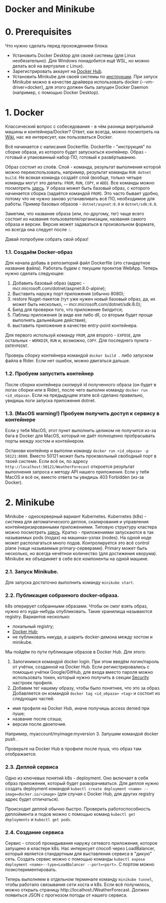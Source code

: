 # Docker and Minikube

# 0. Prerequisites

Что нужно сделать перед прохождением блока:

- Установить Docker Desktop для своей системы (для Linux необязательно). Для Windows понадобится ещё WSL, но можно делать всё на виртуалке с Linux).
- Зарегистрировать аккаунт на [Docker Hub](https://hub.docker.com).
- Установить Minikube для своей системы по [инструкции](https://kubernetes.io/ru/docs/tasks/tools/install-minikube/).
  При запуск Minikube можно в качестве драйвера использовать docker (--vm-driver=docker), для этого должен быть запущен Docker Daemon (например, с помощью Docker Desktop).

# 1. Docker

Классический вопрос с собеседования - в чём разница виртуальной машины и контейнера/Docker?
Ответ, как всегда, можно посмотреть на [Wiki](https://ru.wikipedia.org/wiki/Контейнеризация), нас же интересует, как пользоваться Docker.

Всё начинается с написания Dockerfile. Dockerfile - "инструкция" по сборке образа, из которого будет запускаться контейнер. Образ - готовый и упакованный набор ПО, готовый к развёртыванию.

Образ состоит из слоёв. Слой - команда, результат выполнения которой можно переиспользовать, например, результат команды
`RUN dotnet build`. Не всякая команда создаёт слой (вообще, только четыре команды могут это делать: `FROM`, `RUN`, `COPY`, и `ADD`).
Все команды можно посмотреть [здесь](https://docs.docker.com/reference/dockerfile/).
У образа может быть базовый образ, с которого начинается сборка (задаётся командой `FROM`). Это часто бывает удобно, потому что не нужно заново устанавливать всё ПО, необходимое для работы.
Пример базовых образов - `dotnet/aspnet:8.0` и `dotnet/sdk:8.0`.

Заметим, что название образа (или, по-другому, тег) чаще всего состоит из названия пользователя/организации, названия самого образа и версии. Версия может задаваться в произвольном формате, но всегда она следует после `:`.

Давай попробуем собрать свой образ!

### 1.1. Создаём Docker-образ

Для начала добавь в репозиторий файл Dockerfile (это стандартное название файла). Работать будем с текущим проектов WebApp.
Теперь нужно сделать следующее:

1. Добавить базовый образ (адрес - mcr.microsoft.com/dotnet/aspnet:8.0-alpine);
2. Выставить наружу порт приложения (обычно 8080);
3. restore Nuget-пакетов (тут уже нужен новый базовый образ, да, их может быть несколько, -- mcr.microsoft.com/dotnet/sdk:8.0);
4. Билд для проверки того, что приложение билдится;
5. Паблиш приложения (в виде exe либо dll, со вторым будет проще выполнять дальнейшие действия);
6. выставить приложение в качестве entry-point контейнера.

Для первого используй команду `FROM`, для второго - `EXPOSE`, для остальных - `WORKDIR`, `RUN` и, возможно, `COPY`. Для последнего пункта - `ENTRYPOINT`.

Проверь сборку контейнера командой `docker build .` либо запуском файла в Rider. Если нет ошибок, можно двигаться дальше.

### 1.2. Пробуем запустить контейнер

После сборки контейнера скопируй id полученного образа (он будет в логах сборки или в Rider), после чего выполни команду
`docker run <id_образа>`. Если на предыдущем этапе всё сделано правильно, увидишь логи запуска приложения dotnet.

### 1.3. (MacOS warning!) Пробуем получить доступ к сервису в контейнере

Если у тебя MacOS, этот пункт выполнить целиком не получится из-за бага в Docker для MacOS, который не даёт полноценно пробрасывать порты между хостом и контейнером.

Останови контейнер и выполни команду `docker run <id_образа> -p 50121:8080`. Вместо 50121 может быть произвольный свободный порт в твоей системе.
Если всё ок, по адресу `http://localhost:50121/WeatherForecast` откроется результат выполнения запроса к методу API нашего приложения.
Если у тебя MacOS и всё ок, вместо ответа ты увидишь 403 Forbidden (из-за Docker).

# 2. Minikube

Minikube - односерверный вариант Kubernetes. Kubernetes (k8s) - система для автоматического деплоя, скалирования и управления контейнеризированными приложениями.
Типовую структуру кластера можно посмотреть [здесь](https://kubernetes.io/docs/concepts/architecture/). Кратко - приложениями запускаются в так называемых pods (подах) на машинах-узлах (nodes).
На одной ноде может располагаться много подов. Контролируется это всё control plane (чаще называемые primary-серверами). Primary может быть несколько, но всегда нечётное количество (для достижения кворума).
Minikube же объединяет в себе все компоненты на одной машине.

### 2.1. Запуск Minikube.

Для запуска достаточно выполнить команду `minikube start`.

### 2.2. Публикация собранного docker-образа.

k8s оперирует собранными образами. Чтобы он смог взять образ, нужно его куда-нибудь опубликовать. Такие хранилища называются registry.
Вариантов несколько:

- локальный registry;
- [Docker Hub](https://hub.docker.com);
- не публиковать никуда, а шарить docker-демона между хостом и minikube.

Мы пойдём по пути публикации образов в Docker Hub.
Для этого:

1. Залогинимся командой docker login. При этом введём логин/пароль от учётки, созданной на Docker Hub. Если региистрировались с помощью учётки Google/GitHub,
   для входа вместо пароля можно использовать токен, который нужно получить в секции [Security](https://hub.docker.com/settings/security) настроек профиля.
2. Добавим тег нашему образу, чтобы было понятнее, что это за образ. Добавляется он командой `docker tag <id_образа> <tag>` и состоит из следующих частей:

- имя профиля на Docker Hub, иначе получишь access denied при пуше;
- название после слэша;
- версия после двоеточия.

Например, myaccount/myimage:myversion 3. Запушим командой docker push <tag>.

Проверьте на Docker Hub в профиле после пуша, что образ там отображается.

### 2.3. Деплой сервиса

Одно из ключевых понятий k8s - deployment. Оно включает в себя образ приложения, который будет разворачиваться. Для деплоя нужно создать deployment
командой `kubectl create deployment <name> --image=docker.io/<image>` (для случая с Docker Hub, для других registry адрес будет отличаться).

Происходит деплой обычно быстро. Проверить работоспособность деплоймента и подов можно с помощью команд
`kubectl get deployments` и `kubectl get pods`.

### 2.4. Создание сервиса

Сервис - способ прокидывания наружу сетевого приложения, которое запущено в кластере k8s. Нас интересует способ через LoadBalancer, который является стандартным для выставления сервиса в "дикую" сеть.
Создать сервис можно с помощью команды `kubectl expose deployment <name>--type=LoadBalancer --port=<port>`. С портом можно поэкспериментировать.

Теперь выполняем в отдельном терминале команду `minikube tunnel`, чтобы работало связывания сети хоста и k8s. Если всё получилось, можно открыть страницу
http://localhost:<port>/WeatherForecast. Должен появиться JSON с прогнозом погоды от нашего сервиса.
